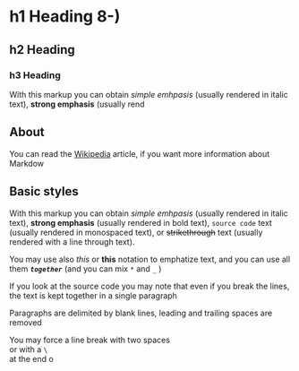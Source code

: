 # h1 Heading 8-)

## h2 Heading

### h3 Heading

With this markup you can obtain *simple emhpasis* (usually rendered in italic text), **strong emphasis** (usually rend

About
-----

You can read the [Wikipedia](http://en.wikipedia.org/wiki/Markdown) article, if you want more information about Markdow

Basic styles
------------

With this markup you can obtain *simple emhpasis* (usually rendered in italic text), **strong emphasis** (usually rendered in bold text), `source code` text (usually rendered in monospaced text), or ~~strikethrough~~ text (usually rendered with a line through text).

You may use also _this_ or __this__ notation to emphatize text, and you can use all them _**`together`**_ (and you can mix `*` and `_` )

If you look at the source code you may note that
even 
if 
you 
break 
the 
lines,
the text is kept together
in a single paragraph

 Paragraphs are delimited by blank lines, leading and trailing spaces are removed 

You may force a line break with two spaces  
or with a `\`\
at the end o
